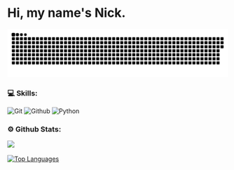 
# Hi, my name's Nick.

<p align="center">
 <img width="600" src="assets/github-snake.svg" alt="snake"/>
</p>

### 💻 Skills:
![Git](https://img.shields.io/badge/-Git-090909?style=for-the-badge&logo=Git&logoColor=FF6600)
![Github](https://img.shields.io/badge/-Github-090909?style=for-the-badge&logo=Github&logoColor=ffffff)
![Python](https://img.shields.io/badge/-Python-090909?style=for-the-badge&logo=Python&logoColor=008000)

### ⚙️ Github Stats:

<a href="http://www.github.com/CyberPsychoPlus"><img src="https://github-readme-streak-stats.herokuapp.com/?user=CyberPsychoPlus&stroke=ffffff&background=000000&ring=3382ed&fire=3382ed&currStreakNum=ffffff&currStreakLabel=3382ed&sideNums=ffffff&sideLabels=ffffff&dates=ffffff&hide_border=true" /></a>

<a href="https://github.com/CyberPsychoPlus" align="left"><img src="https://github-readme-stats.vercel.app/api/top-langs/?username=CyberPsychoPlus&langs_count=10&title_color=3382ed&text_color=ffffff&icon_color=3382ed&bg_color=000000&hide_border=true&locale=en&custom_title=Top%20%Languages" alt="Top Languages" /></a>
